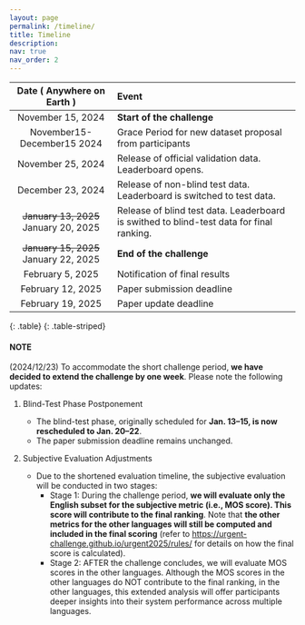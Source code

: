 ```yaml
---
layout: page
permalink: /timeline/
title: Timeline
description:
nav: true
nav_order: 2
---
```



|   **Date ( Anywhere on Earth )**  |         **Event**          |
|:---------------------------------:|:---------------------------|
|     November 15, 2024             | **Start of the challenge** |
|  November15-December15 2024       | Grace Period for new dataset proposal from participants |
|     November 25, 2024             | Release of official validation data. Leaderboard opens. |
|     December 23, 2024             | Release of non-blind test data. Leaderboard is switched to test data. |
|<del>January 13, 2025</del><br>January 20, 2025 | Release of blind test data. Leaderboard is swithed to blind-test data for final ranking. |
|<del>January 15, 2025</del><br>January 22, 2025 | **End of the challenge**   |
|     February 5, 2025              | Notification of final results |
|     February 12, 2025             | Paper submission deadline |
|     February 19, 2025             | Paper update deadline |
{: .table}
{: .table-striped}


#### NOTE
(2024/12/23) To accommodate the short challenge period, **we have decided to extend the challenge by one week**. Please note the following updates:

1. Blind-Test Phase Postponement
    - The blind-test phase, originally scheduled for **Jan. 13–15, is now rescheduled to Jan. 20–22**.
    - The paper submission deadline remains unchanged.

2. Subjective Evaluation Adjustments
    - Due to the shortened evaluation timeline, the subjective evaluation will be conducted in two stages:
        - Stage 1: During the challenge period, **we will evaluate only the English subset for the subjective metric (i.e., MOS score). This score will contribute to the final ranking**. Note that **the other metrics for the other languages will still be computed and included in the final scoring** (refer to https://urgent-challenge.github.io/urgent2025/rules/ for details on how the final score is calculated).
        - Stage 2: AFTER the challenge concludes, we will evaluate MOS scores in the other languages. Although the MOS scores in the other languages do NOT contribute to the final ranking, in the other languages, this extended analysis will offer participants deeper insights into their system performance across multiple languages.